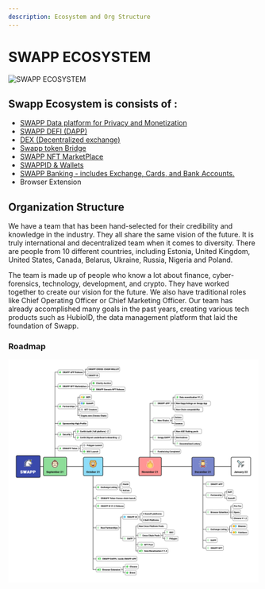 ```yaml
---
description: Ecosystem and Org Structure
---
```


# SWAPP ECOSYSTEM

![SWAPP ECOSYSTEM](../.gitbook/assets/preview.png)

## Swapp Ecosystem is consists of :

* [SWAPP Data platform for Privacy and Monetization](swapp-data-app-and-platform.md)
* [SWAPP DEFI (DAPP)](swapp-defi-dapp.md)
* [DEX (Decentralized exchange)](decentralized-exchange.md)
* [Swapp token Bridge](bridge.md)&#x20;
* [SWAPP NFT MarketPlace](swapp-nft-marketplace.md)
* [SWAPPID & Wallets](swappid-and-wallet.md)
* [SWAPP Banking - includes Exchange, Cards, and Bank Accounts.](swapp-banking.md)
* Browser Extension

## Organization Structure

We have a team that has been hand-selected for their credibility and knowledge in the industry. They all share the same vision of the future. It is truly international and decentralized team when it comes to diversity. There are people from 10 different countries, including Estonia, United Kingdom, United States, Canada, Belarus, Ukraine, Russia, Nigeria and Poland.

The team is made up of people who know a lot about finance, cyber-forensics, technology, development, and crypto. They have worked together to create our vision for the future. We also have traditional roles like Chief Operating Officer or Chief Marketing Officer. Our team has already accomplished many goals in the past years, creating various tech products such as HubioID, the data management platform that laid the foundation of Swapp.

### Roadmap

![](../.gitbook/assets/roadmap.png)
